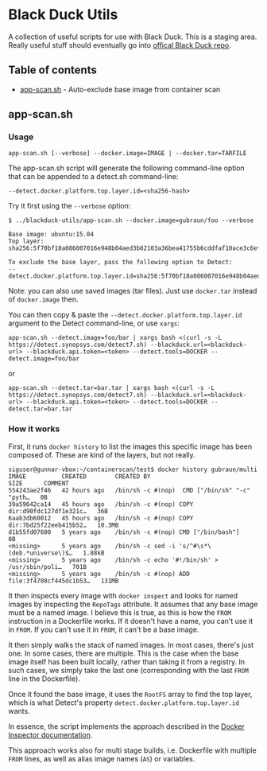 # Black Duck Utils
A collection of useful scripts for use with Black Duck. This is a staging area. Really useful stuff should eventually go into [offical Black Duck repo](https://github.com/blackducksoftware).

## Table of contents
- [app-scan.sh](#app-scan-sh) - Auto-exclude base image from container scan

## app-scan.sh
### Usage
```
app-scan.sh [--verbose] --docker.image=IMAGE | --docker.tar=TARFILE
```
The app-scan.sh script will generate the following command-line option that can be appended to a detect.sh command-line:
```
--detect.docker.platform.top.layer.id=<sha256-hash>
```
Try it first using the `--verbose` option:
```
$ ../blackduck-utils/app-scan.sh --docker.image=gubraun/foo --verbose

Base image: ubuntu:15.04
Top layer:  sha256:5f70bf18a086007016e948b04aed3b82103a36bea41755b6cddfaf10ace3c6ef

To exclude the base layer, pass the following option to Detect:
--detect.docker.platform.top.layer.id=sha256:5f70bf18a086007016e948b04aed3b82103a36bea41755b6cddfaf10ace3c6ef
```
Note: you can also use saved images (tar files). Just use `docker.tar` instead of `docker.image` then.

You can then copy & paste the `--detect.docker.platform.top.layer.id` argument to the Detect command-line, or use `xargs`:
```
app-scan.sh --detect.image=foo/bar | xargs bash <(curl -s -L https://detect.synopsys.com/detect7.sh) --blackduck.url=<blackduck-url> --blackduck.api.token=<token> --detect.tools=DOCKER --detect.image=foo/bar
```
or
```
app-scan.sh --detect.tar=bar.tar | xargs bash <(curl -s -L https://detect.synopsys.com/detect7.sh) --blackduck.url=<blackduck-url> --blackduck.api.token=<token> --detect.tools=DOCKER --detect.tar=bar.tar
```
 
### How it works
First, it runs `docker history` to list the images this specific image has been composed of. These are kind of the layers, but not really.
```
siguser@gunnar-vbox:~/containerscan/test$ docker history gubraun/multi
IMAGE          CREATED        CREATED BY                                      SIZE      COMMENT
554243ae2f46   42 hours ago   /bin/sh -c #(nop)  CMD ["/bin/sh" "-c" "pyth…   0B
39a59642ca14   45 hours ago   /bin/sh -c #(nop) COPY dir:d90fdc127df1e321c…   36B
6aab3db60012   45 hours ago   /bin/sh -c #(nop) COPY dir:7bd25f22eeb415b52…   10.3MB
d1b55fd07600   5 years ago    /bin/sh -c #(nop) CMD ["/bin/bash"]             0B
<missing>      5 years ago    /bin/sh -c sed -i 's/^#\s*\(deb.*universe\)$…   1.88kB
<missing>      5 years ago    /bin/sh -c echo '#!/bin/sh' > /usr/sbin/poli…   701B
<missing>      5 years ago    /bin/sh -c #(nop) ADD file:3f4708cf445dc1b53…   131MB
```
It then inspects every image with `docker inspect` and looks for named images by inspecting the `RepoTags` attribute. It assumes that any base image must be a named image. I believe this is true, as this is how the `FROM` instruction in a Dockerfile works. If it doesn't have a name, you can't use it in `FROM`. If you can't use it in `FROM`, it can't be a base image.

It then simply walks the stack of named images. In most cases, there's just one. In some cases, there are multiple. This is the case when the base image itself has been built locally, rather than taking it from a registry. In such cases, we simply take the last one (corresponding with the last `FROM` line in the Dockerfile).

Once it found the base image, it uses the `RootFS` array to find the top layer, which is what Detect's property `detect.docker.platform.top.layer.id` wants.

In essence, the script implements the approach described in the [Docker Inspector documentation](https://synopsys.atlassian.net/wiki/spaces/INTDOCS/pages/759922726/Isolating+Application+Components).

This approach works also for multi stage builds, i.e. Dockerfile with multiple `FROM` lines, as well as alias image names (`AS`) or variables.
